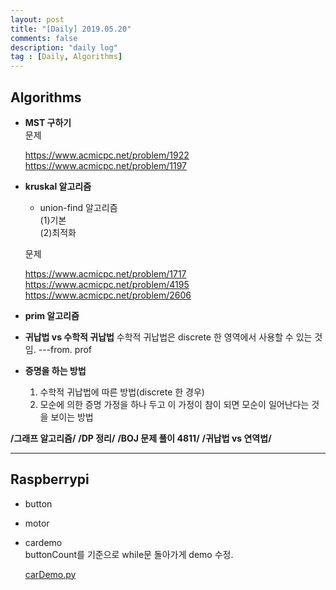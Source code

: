 ```yaml
---
layout: post
title: "[Daily] 2019.05.20"
comments: false
description: "daily log"
tag : [Daily, Algorithms]
---
```


## Algorithms

- **MST 구하기**<br>
    문제 

    https://www.acmicpc.net/problem/1922<br>
    https://www.acmicpc.net/problem/1197<br>

- **kruskal 알고리즘**
    - union-find 알고리즘  
    (1)기본  
    (2)최적화  

    문제 

    https://www.acmicpc.net/problem/1717<br>
    https://www.acmicpc.net/problem/4195<br>
    https://www.acmicpc.net/problem/2606<br>

- **prim 알고리즘**

- **귀납법 vs 수학적 귀납법**
    수학적 귀납법은 discrete 한 영역에서 사용할 수 있는 것임. ---from. prof

- **증명을 하는 방법**
     1. 수학적 귀납법에 따른 방법(discrete 한 경우)
     2. 모순에 의한 증명 
        가정을 하나 두고 이 가정이 참이 되면 모순이 일어난다는 것을 보이는 방법

**/그래프 알고리즘/**
**/DP 정리/**
**/BOJ 문제 풀이 4811/**
**/귀납법 vs 연역법/**

--- 
## Raspberrypi

- button
- motor
- cardemo<br>
    buttonCount를 기준으로 while문 돌아가게 demo 수정.<br>

    [carDemo.py](https://github.com/hiimin/FA-REC/commit/6674ac73fc826235a819a8b828d666e962b22109)

